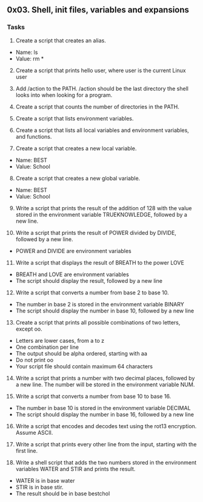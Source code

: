 ## 0x03. Shell, init files, variables and expansions
### Tasks
1. Create a script that creates an alias.
* Name: ls
* Value: rm *

2. Create a script that prints hello user, where user is the current Linux user

3. Add /action to the PATH. /action should be the last directory the shell looks into when looking for a program.

4. Create a script that counts the number of directories in the PATH.

5. Create a script that lists environment variables.

6. Create a script that lists all local variables and environment variables, and functions.

7. Create a script that creates a new local variable.
* Name: BEST
* Value: School

8. Create a script that creates a new global variable.
* Name: BEST
* Value: School

9. Write a script that prints the result of the addition of 128 with the value stored in the environment variable TRUEKNOWLEDGE, followed by a new line.

10. Write a script that prints the result of POWER divided by DIVIDE, followed by a new line.

* POWER and DIVIDE are environment variables

11. Write a script that displays the result of BREATH to the power LOVE
* BREATH and LOVE are environment variables
* The script should display the result, followed by a new line

12. Write a script that converts a number from base 2 to base 10.
* The number in base 2 is stored in the environment variable BINARY
* The script should display the number in base 10, followed by a new line

13. Create a script that prints all possible combinations of two letters, except oo.
* Letters are lower cases, from a to z
* One combination per line
* The output should be alpha ordered, starting with aa
* Do not print oo
* Your script file should contain maximum 64 characters

14. Write a script that prints a number with two decimal places, followed by a new line.
The number will be stored in the environment variable NUM.

15. Write a script that converts a number from base 10 to base 16.
* The number in base 10 is stored in the environment variable DECIMAL
* The script should display the number in base 16, followed by a new line

16. Write a script that encodes and decodes text using the rot13 encryption. Assume ASCII.

17. Write a script that prints every other line from the input, starting with the first line.

18. Write a shell script that adds the two numbers stored in the environment variables WATER and STIR and prints the result.
* WATER is in base water
* STIR is in base stir.
* The result should be in base bestchol
